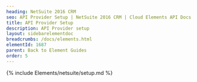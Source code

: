 ```yaml
---
heading: NetSuite 2016 CRM
seo: API Provider Setup | NetSuite 2016 CRM | Cloud Elements API Docs
title: API Provider Setup
description: API Provider setup
layout: sidebarelementdoc
breadcrumbs: /docs/elements.html
elementId: 1687
parent: Back to Element Guides
order: 5
---
```


{% include Elements/netsuite/setup.md %}

